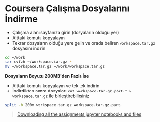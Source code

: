# Coursera Çalışma Dosyalarını İndirme

- Çalışma alanı sayfanıza girin (dosyaların olduğu yer)
- Alttaki komutu kopyalayın
- Tekrar dosyaların olduğu yere gelin ve orada beliren `workspace.tar.gz` dosyasını indirin

```sh
cd ~/work
tar cvfzh ~/workspace.tar.gz *
mv ~/workspace.tar.gz ~/work/workspace.tar.gz
```

**Dosyaların Boyutu 200MB'den Fazla İse**

- Alttaki komutu kopyalayın ve tek tek indirin
- İndirdikten sonra dosyaları `cat workspace.tar.gz.part.* > workspace.tar.gz` ile birleştirebilirsiniz

```sh
split -b 200m workspace.tar.gz workspace.tar.gz.part.
```

> [Downloading all the assignments jupyter notebooks and files](https://www.reddit.com/r/learnmachinelearning/comments/7er5ps/coursera_downloading_all_the_assignments_jupyter/)




